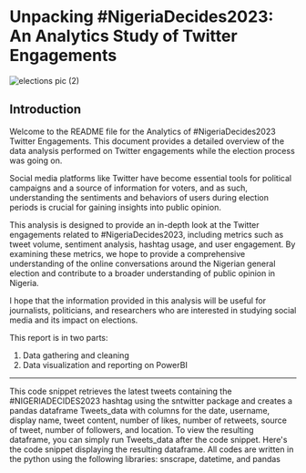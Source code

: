 # Unpacking #NigeriaDecides2023: An Analytics Study of Twitter Engagements

![elections pic (2)](https://user-images.githubusercontent.com/37171086/222526531-b6d04b37-0d90-4b63-93b4-76cf0a188a99.png)



Introduction
---
Welcome to the README file for the Analytics of #NigeriaDecides2023 Twitter Engagements. This document provides a detailed overview of the data analysis performed on Twitter engagements while the election process was going on.

Social media platforms like Twitter have become essential tools for political campaigns and a source of information for voters, and as such, understanding the sentiments and behaviors of users during election periods is crucial for gaining insights into public opinion.

This analysis is designed to provide an in-depth look at the Twitter engagements related to #NigeriaDecides2023, including metrics such as tweet volume, sentiment analysis, hashtag usage, and user engagement. By examining these metrics, we hope to provide a comprehensive understanding of the online conversations around the Nigerian general election and contribute to a broader understanding of public opinion in Nigeria.

I hope that the information provided in this analysis will be useful for journalists, politicians, and researchers who are interested in studying social media and its impact on elections.

This report is in two parts:
1. Data gathering and cleaning
2. Data visualization and reporting on PowerBI


---
This code snippet retrieves the latest tweets containing the #NIGERIADECIDES2023 hashtag using the sntwitter package and creates a pandas dataframe Tweets_data with columns for the date, username, display name, tweet content, number of likes, number of retweets, source of tweet, number of followers, and location. To view the resulting dataframe, you can simply run Tweets_data after the code snippet. Here's the code snippet displaying the resulting dataframe. All codes are written in the python using the following libraries: snscrape, datetime, and pandas
